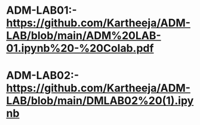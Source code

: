 # ADM-LAB01:-https://github.com/Kartheeja/ADM-LAB/blob/main/ADM%20LAB-01.ipynb%20-%20Colab.pdf

# ADM-LAB02:-https://github.com/Kartheeja/ADM-LAB/blob/main/DMLAB02%20(1).ipynb
